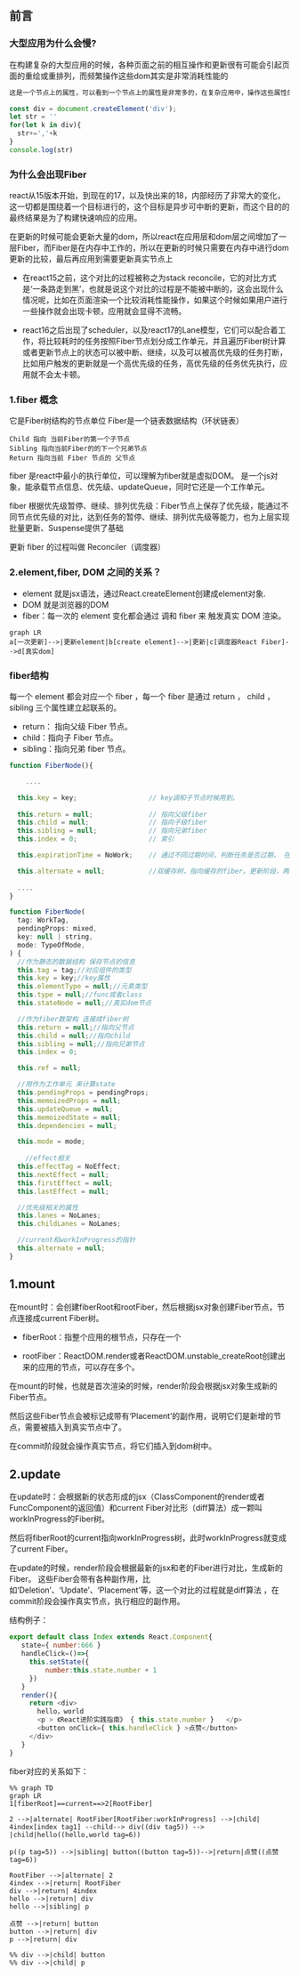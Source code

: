 ## 前言
### 大型应用为什么会慢?
在构建复杂的大型应用的时候，各种页面之前的相互操作和更新很有可能会引起页面的重绘或重排列，而频繁操作这些dom其实是非常消耗性能的
```javaScript
这是一个节点上的属性，可以看到一个节点上的属性是非常多的，在复杂应用中，操作这些属性的时候可能一不小心就会引起节点大量的更新，那如何提高应用的性能呢？

const div = document.createElement('div');
let str = ''
for(let k in div){
  str+=','+k
}
console.log(str)
```

### 为什么会出现Fiber
react从15版本开始，到现在的17，以及快出来的18，内部经历了非常大的变化，这一切都是围绕着一个目标进行的，这个目标是异步可中断的更新，而这个目的的最终结果是为了构建快速响应的应用。

在更新的时候可能会更新大量的dom，所以react在应用层和dom层之间增加了一层Fiber，而Fiber是在内存中工作的，所以在更新的时候只需要在内存中进行dom更新的比较，最后再应用到需要更新真实节点上

- 在react15之前，这个对比的过程被称之为stack reconcile，它的对比方式是‘一条路走到黑’，也就是说这个对比的过程是不能被中断的，这会出现什么情况呢，比如在页面渲染一个比较消耗性能操作，如果这个时候如果用户进行一些操作就会出现卡顿，应用就会显得不流畅。

- react16之后出现了scheduler，以及react17的Lane模型，它们可以配合着工作，将比较耗时的任务按照Fiber节点划分成工作单元，并且遍历Fiber树计算或者更新节点上的状态可以被中断、继续，以及可以被高优先级的任务打断，比如用户触发的更新就是一个高优先级的任务，高优先级的任务优先执行，应用就不会太卡顿。

### 1.fiber 概念
它是Fiber树结构的节点单位
Fiber是一个链表数据结构（环状链表）
```
Child 指向 当前Fiber的第一个子节点
Sibling 指向当前Fiber的的下一个兄弟节点
Return 指向当前 Fiber 节点的 父节点
```

fiber 是react中最小的执行单位，可以理解为fiber就是虚拟DOM。
是一个js对象，能承载节点信息、优先级、updateQueue，同时它还是一个工作单元。

fiber 根据优先级暂停、继续、排列优先级：Fiber节点上保存了优先级，能通过不同节点优先级的对比，达到任务的暂停、继续、排列优先级等能力，也为上层实现批量更新、Suspense提供了基础


更新 fiber 的过程叫做 Reconciler（调度器）

### 2.element,fiber, DOM 之间的关系？
- element 就是jsx语法，通过React.createElement创建成element对象.
- DOM 就是浏览器的DOM
- fiber：每一次的 element 变化都会通过 调和 fiber 来 触发真实 DOM 渲染。

```mermaid
graph LR
a[一次更新]-->|更新element|b[create element]-->|更新|c[调度器React Fiber]-->d[真实dom]
```

### fiber结构
每一个 element 都会对应一个 fiber ，每一个 fiber 是通过 return ， child ，sibling 三个属性建立起联系的。

- return： 指向父级 Fiber 节点。
- child：指向子 Fiber 节点。
- sibling：指向兄弟 fiber 节点。
```javaScript
function FiberNode(){

    ....

  this.key = key;                  // key调和子节点时候用到。 
  
  this.return = null;              // 指向父级fiber
  this.child = null;               // 指向子级fiber
  this.sibling = null;             // 指向兄弟fiber 
  this.index = 0;                  // 索引

  this.expirationTime = NoWork;    // 通过不同过期时间，判断任务是否过期， 在v17版本用lane表示。

  this.alternate = null;           //双缓存树，指向缓存的fiber。更新阶段，两颗树互相交替。
  
  ....
}
```

```javaScript
function FiberNode(
  tag: WorkTag,
  pendingProps: mixed,
  key: null | string,
  mode: TypeOfMode,
) {
  //作为静态的数据结构 保存节点的信息 
  this.tag = tag;//对应组件的类型
  this.key = key;//key属性
  this.elementType = null;//元素类型
  this.type = null;//func或者class
  this.stateNode = null;//真实dom节点

  //作为fiber数架构 连接成fiber树
  this.return = null;//指向父节点
  this.child = null;//指向child
  this.sibling = null;//指向兄弟节点
  this.index = 0;

  this.ref = null;

  //用作为工作单元 来计算state
  this.pendingProps = pendingProps;
  this.memoizedProps = null;
  this.updateQueue = null;
  this.memoizedState = null;
  this.dependencies = null;

  this.mode = mode;
    
	//effect相关
  this.effectTag = NoEffect;
  this.nextEffect = null;
  this.firstEffect = null;
  this.lastEffect = null;

  //优先级相关的属性
  this.lanes = NoLanes;
  this.childLanes = NoLanes;

  //current和workInProgress的指针
  this.alternate = null;
}
```

## 1.mount
在mount时：会创建fiberRoot和rootFiber，然后根据jsx对象创建Fiber节点，节点连接成current Fiber树。

- fiberRoot：指整个应用的根节点，只存在一个

- rootFiber：ReactDOM.render或者ReactDOM.unstable_createRoot创建出来的应用的节点，可以存在多个。

在mount的时候，也就是首次渲染的时候，render阶段会根据jsx对象生成新的Fiber节点。

然后这些Fiber节点会被标记成带有‘Placement’的副作用，说明它们是新增的节点，需要被插入到真实节点中了。

在commit阶段就会操作真实节点，将它们插入到dom树中。

## 2.update
在update时：会根据新的状态形成的jsx（ClassComponent的render或者FuncComponent的返回值）和current Fiber对比形（diff算法）成一颗叫workInProgress的Fiber树。

然后将fiberRoot的current指向workInProgress树，此时workInProgress就变成了current Fiber。

在update的时候，render阶段会根据最新的jsx和老的Fiber进行对比，生成新的Fiber。
这些Fiber会带有各种副作用，比如‘Deletion’、‘Update’、‘Placement’等，这一个对比的过程就是diff算法 ，在commit阶段会操作真实节点，执行相应的副作用。

结构例子：
```javaScript
export default class Index extends React.Component{
   state={ number:666 } 
   handleClick=()=>{
     this.setState({
         number:this.state.number + 1
     })
   }
   render(){
     return <div>
       hello，world
       <p > 《React进阶实践指南》 { this.state.number }   </p>
       <button onClick={ this.handleClick } >点赞</button>
     </div>
   }
}
```

fiber对应的关系如下：
```mermaid
%% graph TD
graph LR
1[fiberRoot]==current==>2[RootFiber]

2 -->|alternate| RootFiber[RootFiber:workInProgress] -->|child| 4index[index tag1] --child--> div((div tag5)) --> |child|hello((hello,world tag=6))

p((p tag=5)) -->|sibling| button((button tag=5))-->|return|点赞((点赞 tag=6))

RootFiber -->|alternate| 2
4index -->|return| RootFiber
div -->|return| 4index
hello -->|return| div
hello -->|sibling| p

点赞 -->|return| button
button -->|return| div
p -->|return| div

%% div -->|child| button
%% div -->|child| p
```